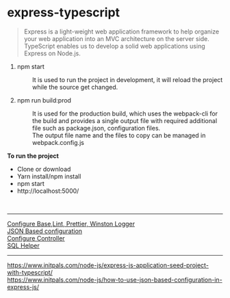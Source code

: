 # express-typescript<br/>

<p><blockquote cite="http://krishna-kv.blogspot.com/2017/05/express-js-using-typescript-and-visual.html"> Express is a light-weight web application framework to help organize your web application into an MVC architecture on the server side. TypeScript enables us to develop a solid web applications using Express on Node.js.</blockquote></p>
<ol>
  <li>npm start </li>
   <p style="margin-left:35px">It is used to run the project in development, it will reload the project while the source get changed. </p>
  <li>npm run build:prod</li>
  <p style="margin-left:35px"> It is used for the production build, which uses the webpack-cli for the build and provides a single output file with required additional file such as package.json, configuration files. <br/>
   The output file name and the files to copy can be managed in webpack.config.js 
  </p>
</ol>
<b>To run the project</b>
<ul>
  <li>Clone or download</li>
  <li>Yarn install/npm install</li>
  <li>npm start</li>
  <li>http://localhost:5000/</li>
  </ul>

<br/>
<hr/>
<a href="https://www.youtube.com/watch?v=soByM3oX2mE">Configure Base,Lint, Prettier, Winston Logger</a>
<br/>
<a href="https://www.youtube.com/watch?v=IIrPdHw2qV8">JSON Based configuration</a>
<br/>
<a href="https://www.youtube.com/watch?v=CFJb8hHwchw">Configure Controller</a>
<br/>
<a href="https://youtu.be/164VCcRLfKk"> SQL Helper</a>
<hr/>

https://www.initpals.com/node-js/express-js-application-seed-project-with-typescript/<br/>
https://www.initpals.com/node-js/how-to-use-json-based-configuration-in-express-js/
